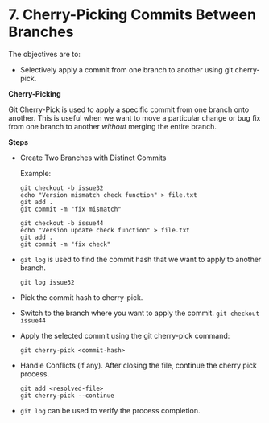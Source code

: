 # 7. Cherry-Picking Commits Between Branches
The objectives are to:

 - Selectively apply a commit from one branch to another using git cherry-pick.

**Cherry-Picking**

Git Cherry-Pick is used to apply a specific commit from one branch onto another. This is useful when we want to move a particular change or bug fix from one branch to another *without* merging the entire branch.

**Steps**

 - Create Two Branches with Distinct Commits

    Example:

    ```
    git checkout -b issue32
    echo "Version mismatch check function" > file.txt
    git add .
    git commit -m "fix mismatch"

    git checkout -b issue44
    echo "Version update check function" > file.txt
    git add .
    git commit -m "fix check"
    ```
- `git log` is used to find the commit hash that we want to apply to another branch.

    ```git log issue32```

 - Pick the commit hash to cherry-pick. 
- Switch to the branch where you want to apply the commit. 
    ```git checkout issue44```


- Apply the selected commit using the git cherry-pick command:


    ```git cherry-pick <commit-hash>```

 - Handle Conflicts (if any). After closing the file, continue the cherry pick process.

    ```    
    git add <resolved-file>
    git cherry-pick --continue
    ```
- `git log` can be used to verify the process completion.

